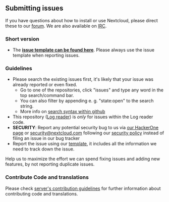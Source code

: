 ## Submitting issues

If you have questions about how to install or use Nextcloud, please direct these to our [forum][forum]. We are also available on [IRC][irc].

### Short version

 * The [**issue template can be found here**][template]. Please always use the issue template when reporting issues.

### Guidelines
* Please search the existing issues first, it's likely that your issue was already reported or even fixed.
  - Go to one of the repositories, click "issues" and type any word in the top search/command bar.
  - You can also filter by appending e. g. "state:open" to the search string.
  - More info on [search syntax within github](https://help.github.com/articles/searching-issues)
* This repository ([Log reader](https://github.com/nextcloud/logreader/issues)) is *only* for issues within the Log reader code.
* __SECURITY__: Report any potential security bug to us via [our HackerOne page](https://hackerone.com/nextcloud) or security@nextcloud.com following our [security policy](https://nextcloud.com/security/) instead of filing an issue in our bug tracker
* Report the issue using our [template][template], it includes all the information we need to track down the issue.

Help us to maximize the effort we can spend fixing issues and adding new features, by not reporting duplicate issues.

[template]: https://raw.github.com/nextcloud/logreader/master/.github/issue_template.md
[forum]: https://help.nextcloud.com/
[irc]: https://webchat.freenode.net/?channels=nextcloud

### Contribute Code and translations
Please check [server's contribution guidelines](https://github.com/nextcloud/server/blob/master/CONTRIBUTING.md#contributing-to-source-code) for further information about contributing code and translations.
